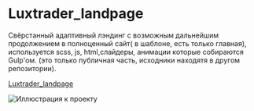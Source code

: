 # Luxtrader_landpage
Свёрстанный адаптивный лэндинг с возможным дальнейшим продолжением в полноценный сайт( в шаблоне, есть только главная), используется scss, js, html,слайдеры, анимации которые собираются Gulp'ом. (это только публичная часть, исходники находятя в другом репозитории).

[Luxtrader_landpage](https://pepasso.github.io/Luxtrader_lanpage_public/public/)

![Иллюстрация к проекту](https://pepasso.github.io/Luxtrader_lanpage_public/luxtrader.png)
